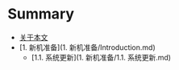 # Summary

* [关于本文](README.md)
* [1. 新机准备](1. 新机准备/Introduction.md)
  * [1.1. 系统更新](1. 新机准备/1.1. 系统更新.md)

